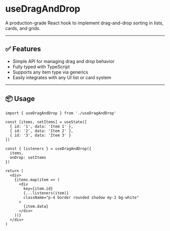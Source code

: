 # useDragAndDrop

A production-grade React hook to implement drag-and-drop sorting in lists, cards, and grids.

---

## ✅ Features

- Simple API for managing drag and drop behavior
- Fully typed with TypeScript
- Supports any item type via generics
- Easily integrates with any UI list or card system

---

## 📦 Usage
```
import { useDragAndDrop } from './useDragAndDrop'

const [items, setItems] = useState([
  { id: '1', data: 'Item 1' },
  { id: '2', data: 'Item 2' },
  { id: '3', data: 'Item 3' }
])

const { listeners } = useDragAndDrop({
  items,
  onDrop: setItems
})

return (
  <div>
    {items.map(item => (
      <div
        key={item.id}
        {...listeners(item)}
        className="p-4 border rounded shadow my-2 bg-white"
      >
        {item.data}
      </div>
    ))}
  </div>
)
```
